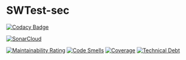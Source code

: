 # SWTest-sec

[![Codacy Badge](https://api.codacy.com/project/badge/Grade/b3779a2287f0476a923329c24d4c12a5)](https://app.codacy.com/manual/pikolinianita/SWTest-sec?utm_source=github.com&utm_medium=referral&utm_content=pikolinianita/SWTest-sec&utm_campaign=Badge_Grade_Dashboard)

[![SonarCloud](https://sonarcloud.io/images/project_badges/sonarcloud-black.svg)](https://sonarcloud.io/dashboard?id=pikolinianita_SWTest-sec)

[![Maintainability Rating](https://sonarcloud.io/api/project_badges/measure?project=pikolinianita_SWTest-sec&metric=sqale_rating)](https://sonarcloud.io/dashboard?id=pikolinianita_SWTest-sec)
[![Code Smells](https://sonarcloud.io/api/project_badges/measure?project=pikolinianita_SWTest-sec&metric=code_smells)](https://sonarcloud.io/dashboard?id=pikolinianita_SWTest-sec)
[![Coverage](https://sonarcloud.io/api/project_badges/measure?project=pikolinianita_SWTest-sec&metric=coverage)](https://sonarcloud.io/dashboard?id=pikolinianita_SWTest-sec)
[![Technical Debt](https://sonarcloud.io/api/project_badges/measure?project=pikolinianita_SWTest-sec&metric=sqale_index)](https://sonarcloud.io/dashboard?id=pikolinianita_SWTest-sec)
